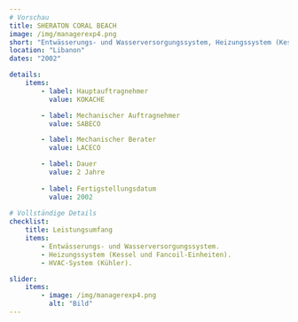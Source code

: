 ```yaml
---
# Vorschau
title: SHERATON CORAL BEACH
image: /img/managerexp4.png
short: "Entwässerungs- und Wasserversorgungssystem, Heizungssystem (Kessel und Fancoil-Einheiten) und HVAC-System (Kühler)."
location: "Libanon"
dates: "2002"

details:
    items:
        - label: Hauptauftragnehmer
          value: KOKACHE

        - label: Mechanischer Auftragnehmer
          value: SABECO

        - label: Mechanischer Berater
          value: LACECO

        - label: Dauer
          value: 2 Jahre 
        
        - label: Fertigstellungsdatum
          value: 2002
      
# Vollständige Details
checklist:
    title: Leistungsumfang
    items:
        - Entwässerungs- und Wasserversorgungssystem.
        - Heizungssystem (Kessel und Fancoil-Einheiten).
        - HVAC-System (Kühler).

slider: 
    items:
        - image: /img/managerexp4.png
          alt: "Bild"
---
```

